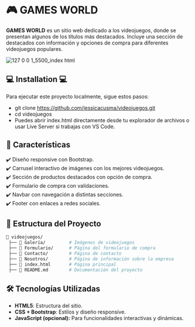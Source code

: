 
# 🎮 GAMES WORLD

**GAMES WORLD** es un sitio web dedicado a los videojuegos, donde se presentan algunos de los títulos más destacados. Incluye una sección de destacados con información y opciones de compra para diferentes videojuegos populares.

![127 0 0 1_5500_index html](https://github.com/user-attachments/assets/88f04e0b-1584-4013-b168-c76d540f2676)


## 💻 Installation 💻

Para ejecutar este proyecto localmente, sigue estos pasos:

- git clone https://github.com/jessicacusma/videojuegos.git
- cd videojuegos
- Puedes abrir index.html directamente desde tu explorador de archivos o usar Live Server si trabajas con VS Code.

## 📌 Características  
✔️ Diseño responsive con Bootstrap.  
✔️ Carrusel interactivo de imágenes con los mejores videojuegos.  
✔️ Sección de productos destacados con opción de compra.  
✔️ Formulario de compra con validaciones.  
✔️ Navbar con navegación a distintas secciones.  
✔️ Footer con enlaces a redes sociales.  

## 📁 Estructura del Proyecto  

```bash
📂 videojuegos/
 ├── 📂 Galería/         # Imágenes de videojuegos
 ├── 📂 Formulario/      # Página del formulario de compra
 ├── 📂 Contacto/        # Página de contacto
 ├── 📂 Nosotros/        # Página de información sobre la empresa
 ├── 📄 index.html       # Página principal
 ├── 📄 README.md        # Documentación del proyecto

```
## 🛠️ Tecnologías Utilizadas  
- **HTML5**: Estructura del sitio.  
- **CSS + Bootstrap**: Estilos y diseño responsive.
- **JavaScript (opcional):** Para funcionalidades interactivas y dinámicas. 

